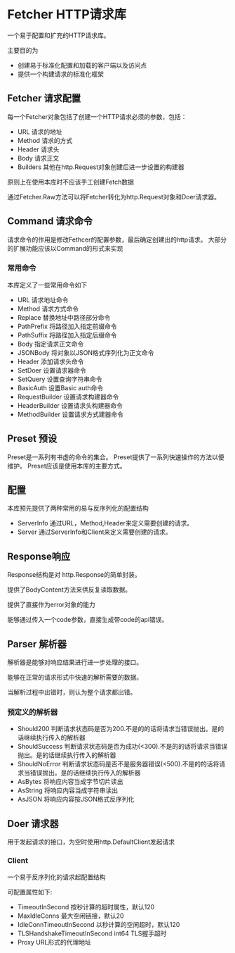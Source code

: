 # Fetcher HTTP请求库
一个易于配置和扩充的HTTP请求库。

主要目的为
* 创建易于标准化配置和加载的客户端以及访问点
* 提供一个构建请求的标准化框架

## Fetcher 请求配置

每一个Fetcher对象包括了创建一个HTTP请求必须的参数，包括：
* URL 请求的地址
* Method 请求的方式
* Header 请求头
* Body 请求正文
* Builders 其他在http.Request对象创建后进一步设置的构建器

原则上在使用本库时不应该手工创建Fetch数据

通过Fetcher.Raw方法可以将Fetcher转化为http.Request对象和Doer请求器。

## Command 请求命令

请求命令的作用是修改Fethcer的配置参数，最后确定创建出的http请求。
大部分的扩展功能应该以Command的形式来实现

### 常用命令

本库定义了一些常用命令如下

* URL 请求地址命令
* Method 请求方式命令
* Replace 替换地址中路径部分命令
* PathPrefix 将路径加入指定前缀命令
* PathSuffix 将路径加入指定后缀命令
* Body 指定请求正文命令
* JSONBody 将对象以JSON格式序列化为正文命令
* Header 添加请求头命令
* SetDoer 设置请求器命令
* SetQuery 设置查询字符串命令
* BasicAuth 设置Basic auth命令
* RequestBuilder 设置请求构建器命令
* HeaderBuilder 设置请求头构建器命令
* MethodBuilder 设置请求方式建器命令

## Preset 预设

Preset是一系列有书虚的命令的集合。
Preset提供了一系列快速操作的方法以便维护。
Preset应该是使用本库的主要方式。

## 配置

本库预先提供了两种常用的易与反序列化的配置结构

* ServerInfo 通过URL，Method,Header来定义需要创建的请求。
* Server 通过ServerInfo和Client来定义需要创建的请求。

## Response响应

Response结构是对 http.Response的简单封装。

提供了BodyContent方法来供反复读取数据。

提供了直接作为error对象的能力

能够通过传入一个code参数，直接生成带code的api错误。

## Parser 解析器

解析器是能够对响应结果进行进一步处理的接口。

能够在正常的请求形式中快速的解析需要的数据。

当解析过程中出错时，则认为整个请求都出错。

### 预定义的解析器

* Should200 判断请求状态码是否为200.不是的的话将请求当错误抛出。是的话继续执行传入的解析器
* ShouldSuccess 判断请求状态码是否为成功(<300).不是的的话将请求当错误抛出。是的话继续执行传入的解析器
* ShouldNoError 判断请求状态码是否不是服务器错误(<500).不是的的话将请求当错误抛出。是的话继续执行传入的解析器
* AsBytes 将响应内容当成字节切片读出
* AsString 将响应内容当成字符串读出
* AsJSON 将响应内容按JSON格式反序列化

## Doer 请求器

用于发起请求的接口，为空时使用http.DefaultClient发起请求

### Client

一个易于反序列化的请求起配置结构

可配置属性如下:

* TimeoutInSecond 按秒计算的超时属性，默认120
* MaxIdleConns 最大空闲链接，默认20
* IdleConnTimeoutInSecond 以秒计算的空闲超时，默认120
* TLSHandshakeTimeoutInSecond int64 TLS握手超时
* Proxy  URL形式的代理地址
